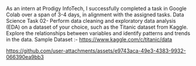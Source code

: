 As an intern at Prodigy InfoTech, I successfully completed a task in Google Colab over a span of 3-4 days, in alignment with the assigned tasks. 
Data Science Task 02- Perform data cleaning and exploratory data analysis (EDA) on a dataset of your choice, such as the Titanic dataset from Kaggle. Explore the relationships between variables and identify patterns and trends in the data.
Sample Dataset :- https://www.kaggle.com/c/titanic/data


https://github.com/user-attachments/assets/e9743aca-49e3-4383-9932-066390ea9bb3

